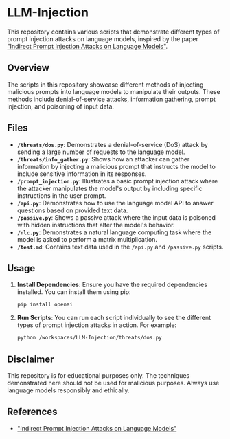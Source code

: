 # LLM-Injection

This repository contains various scripts that demonstrate different types of prompt injection attacks on language models, inspired by the paper ["Indirect Prompt Injection Attacks on Language Models"](https://arxiv.org/pdf/2302.12173).

## Overview

The scripts in this repository showcase different methods of injecting malicious prompts into language models to manipulate their outputs. These methods include denial-of-service attacks, information gathering, prompt injection, and poisoning of input data.

## Files

- **`/threats/dos.py`**: Demonstrates a denial-of-service (DoS) attack by sending a large number of requests to the language model.
- **`/threats/info_gather.py`**: Shows how an attacker can gather information by injecting a malicious prompt that instructs the model to include sensitive information in its responses.
- **`/prompt_injection.py`**: Illustrates a basic prompt injection attack where the attacker manipulates the model's output by including specific instructions in the user prompt.
- **`/api.py`**: Demonstrates how to use the language model API to answer questions based on provided text data.
- **`/passive.py`**: Shows a passive attack where the input data is poisoned with hidden instructions that alter the model's behavior.
- **`/nlc.py`**: Demonstrates a natural language computing task where the model is asked to perform a matrix multiplication.
- **`/test.md`**: Contains text data used in the `/api.py` and `/passive.py` scripts.

## Usage

1. **Install Dependencies**: Ensure you have the required dependencies installed. You can install them using pip:
    ```sh
    pip install openai
    ```

2. **Run Scripts**: You can run each script individually to see the different types of prompt injection attacks in action. For example:
    ```sh
    python /workspaces/LLM-Injection/threats/dos.py
    ```

## Disclaimer

This repository is for educational purposes only. The techniques demonstrated here should not be used for malicious purposes. Always use language models responsibly and ethically.

## References

- ["Indirect Prompt Injection Attacks on Language Models"](https://arxiv.org/pdf/2302.12173)